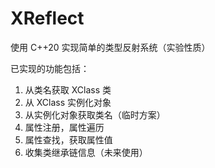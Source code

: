 # XReflect
使用 C++20 实现简单的类型反射系统（实验性质）

已实现的功能包括：
1. 从类名获取 XClass 类
2. 从 XClass 实例化对象
3. 从实例化对象获取类名（临时方案）
4. 属性注册，属性遍历
5. 属性查找，获取属性值
6. 收集类继承链信息（未来使用）
